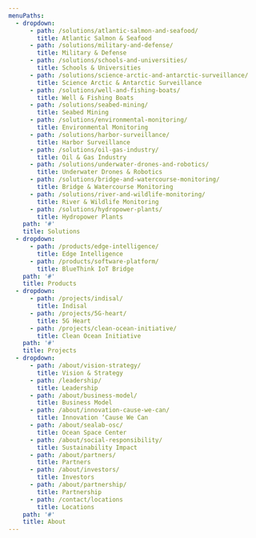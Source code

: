 ```yaml
---
menuPaths:
  - dropdown:
      - path: /solutions/atlantic-salmon-and-seafood/
        title: Atlantic Salmon & Seafood
      - path: /solutions/military-and-defense/
        title: Military & Defense
      - path: /solutions/schools-and-universities/
        title: Schools & Universities
      - path: /solutions/science-arctic-and-antarctic-surveillance/
        title: Science Arctic & Antarctic Surveillance
      - path: /solutions/well-and-fishing-boats/
        title: Well & Fishing Boats
      - path: /solutions/seabed-mining/
        title: Seabed Mining
      - path: /solutions/environmental-monitoring/
        title: Environmental Monitoring
      - path: /solutions/harbor-surveillance/
        title: Harbor Surveillance
      - path: /solutions/oil-gas-industry/
        title: Oil & Gas Industry
      - path: /solutions/underwater-drones-and-robotics/
        title: Underwater Drones & Robotics
      - path: /solutions/bridge-and-watercourse-monitoring/
        title: Bridge & Watercourse Monitoring
      - path: /solutions/river-and-wildlife-monitoring/
        title: River & Wildlife Monitoring
      - path: /solutions/hydropower-plants/
        title: Hydropower Plants
    path: '#'
    title: Solutions
  - dropdown:
      - path: /products/edge-intelligence/
        title: Edge Intelligence
      - path: /products/software-platform/
        title: BlueThink IoT Bridge
    path: '#'
    title: Products
  - dropdown:
      - path: /projects/indisal/
        title: Indisal
      - path: /projects/5G-heart/
        title: 5G Heart
      - path: /projects/clean-ocean-initiative/
        title: Clean Ocean Initiative
    path: '#'
    title: Projects
  - dropdown:
      - path: /about/vision-strategy/
        title: Vision & Strategy
      - path: /leadership/
        title: Leadership
      - path: /about/business-model/
        title: Business Model
      - path: /about/innovation-cause-we-can/
        title: Innovation ‘Cause We Can
      - path: /about/sealab-osc/
        title: Ocean Space Center
      - path: /about/social-responsibility/
        title: Sustainability Impact
      - path: /about/partners/
        title: Partners
      - path: /about/investors/
        title: Investors
      - path: /about/partnership/
        title: Partnership
      - path: /contact/locations
        title: Locations
    path: '#'
    title: About
---
```


